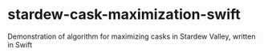 # stardew-cask-maximization-swift
Demonstration of algorithm for maximizing casks in Stardew Valley, written in Swift

